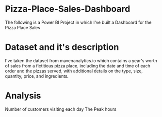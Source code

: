 # Pizza-Place-Sales-Dashboard

The following is a Power BI Project in which I've built a Dashboard for the Pizza Place Sales

# Dataset and it's description

I've taken the dataset from mavenanalytics.io which contains a year's worth of sales from a fictitious pizza place, including the date and time of each order and the pizzas served, with additional details on the type, size, quantity, price, and ingredients.

# Analysis

Number of customers visiting each day
The Peak hours
